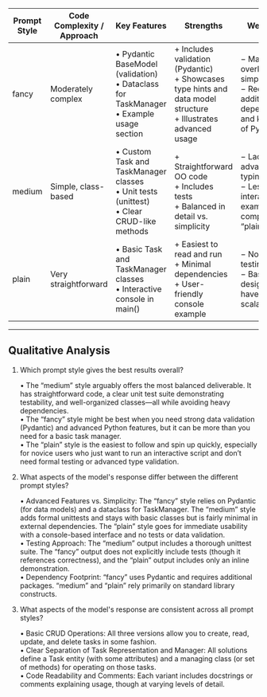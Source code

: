 | Prompt Style | Code Complexity / Approach | Key Features                                     | Strengths                                                                     | Weaknesses                                                                                                          |
|--------------|----------------------------|--------------------------------------------------|--------------------------------------------------------------------------------|----------------------------------------------------------------------------------------------------------------------|
| fancy        | Moderately complex        | • Pydantic BaseModel (validation) <br> • Dataclass for TaskManager <br> • Example usage section | + Includes validation (Pydantic) <br> + Showcases type hints and data model structure <br> + Illustrates advanced usage | − May be overkill for very simple needs <br> − Requires additional dependencies and knowledge of Pydantic             |
| medium       | Simple, class-based       | • Custom Task and TaskManager classes <br> • Unit tests (unittest) <br> • Clear CRUD-like methods  | + Straightforward OO code <br> + Includes tests <br> + Balanced in detail vs. simplicity                             | − Lacks advanced typing/validation <br> − Less user interaction example compared to “plain”                          |
| plain        | Very straightforward      | • Basic Task and TaskManager classes <br> • Interactive console in main()                 | + Easiest to read and run <br> + Minimal dependencies <br> + User-friendly console example                           | − No formal testing <br> − Basic class design may have limited scalability                                          |

---

## Qualitative Analysis

1. Which prompt style gives the best results overall?

   • The “medium” style arguably offers the most balanced deliverable. It has straightforward code, a clear unit test suite demonstrating testability, and well-organized classes—all while avoiding heavy dependencies.  
   • The “fancy” style might be best when you need strong data validation (Pydantic) and advanced Python features, but it can be more than you need for a basic task manager.  
   • The “plain” style is the easiest to follow and spin up quickly, especially for novice users who just want to run an interactive script and don’t need formal testing or advanced type validation.

2. What aspects of the model's response differ between the different prompt styles?

   • Advanced Features vs. Simplicity: The “fancy” style relies on Pydantic (for data models) and a dataclass for TaskManager. The “medium” style adds formal unittests and stays with basic classes but is fairly minimal in external dependencies. The “plain” style goes for immediate usability with a console-based interface and no tests or data validation.  
   • Testing Approach: The “medium” output includes a thorough unittest suite. The “fancy” output does not explicitly include tests (though it references correctness), and the “plain” output includes only an inline demonstration.  
   • Dependency Footprint: “fancy” uses Pydantic and requires additional packages. “medium” and “plain” rely primarily on standard library constructs.

3. What aspects of the model's response are consistent across all prompt styles?

   • Basic CRUD Operations: All three versions allow you to create, read, update, and delete tasks in some fashion.  
   • Clear Separation of Task Representation and Manager: All solutions define a Task entity (with some attributes) and a managing class (or set of methods) for operating on those tasks.  
   • Code Readability and Comments: Each variant includes docstrings or comments explaining usage, though at varying levels of detail.